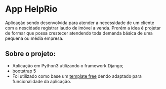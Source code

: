# App HelpRio
Aplicação sendo desenvolvida para atender a necessidade de um cliente com a nescidade registrar laudo de imóvel a venda. Prorém a idea é projetar de formar que possa crestecer atendendo toda demanda básica de uma pequena ou média empresa.

## Sobre o projeto:
- Aplicação em Python3 utilizando o framework Django;
- bootstrap 5
- Foi utilizado como base um [template free](https://themesberg.com/product/dashboard/volt-react#pages) dendo adaptado  para funcionalidade da aplicação.

